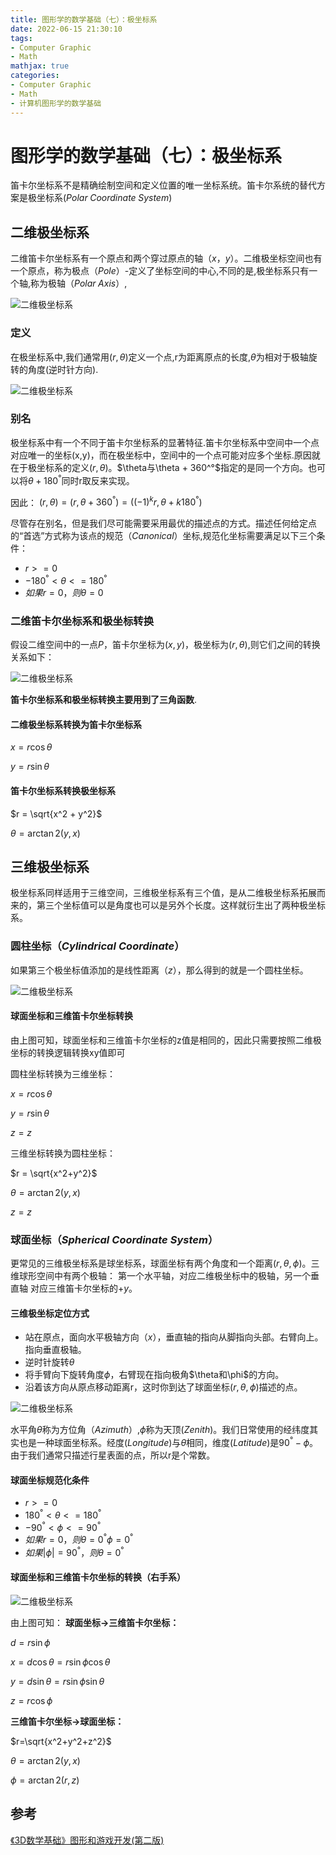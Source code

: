 ```yaml
---
title: 图形学的数学基础（七）：极坐标系
date: 2022-06-15 21:30:10
tags:
- Computer Graphic
- Math
mathjax: true
categories:
- Computer Graphic
- Math
- 计算机图形学的数学基础
---
```


# 图形学的数学基础（七）：极坐标系
笛卡尔坐标系不是精确绘制空间和定义位置的唯一坐标系统。笛卡尔系统的替代方案是极坐标系($Polar\;Coordinate\;System$)

## 二维极坐标系
二维笛卡尔坐标系有一个原点和两个穿过原点的轴$（x，y）$。二维极坐标空间也有一个原点，称为极点（$Pole$）-定义了坐标空间的中心,不同的是,极坐标系只有一个轴,称为极轴（$Polar\; Axis$）,

![二维极坐标系](图形学的数学基础（七）：极坐标系/1.png)

### 定义
在极坐标系中,我们通常用$(r,\theta)$定义一个点,r为距离原点的长度,$\theta$为相对于极轴旋转的角度(逆时针方向).

![二维极坐标系](图形学的数学基础（七）：极坐标系/2.jpg)

### 别名
极坐标系中有一个不同于笛卡尔坐标系的显著特征.笛卡尔坐标系中空间中一个点对应唯一的坐标(x,y)，而在极坐标中，空间中的一个点可能对应多个坐标.原因就在于极坐标系的定义($r, \theta$)。$\theta与\theta + 360^°$指定的是同一个方向。也可以将$\theta + 180^°$同时r取反来实现。

因此：
$(r,\theta) = (r, \theta + 360^°) = ((-1)^kr, \theta + k180^° )$

尽管存在别名，但是我们尽可能需要采用最优的描述点的方式。描述任何给定点的“首选”方式称为该点的规范（$Canonical$）坐标,规范化坐标需要满足以下三个条件：
- $r>=0$
- $-180^° < \theta <= 180^°$
- $如果 r = 0，则 \theta = 0$

### 二维笛卡尔坐标系和极坐标转换

假设二维空间中的一点$P$，笛卡尔坐标为$(x, y)$，极坐标为$(r, \theta)$,则它们之间的转换关系如下：

![二维极坐标系](图形学的数学基础（七）：极坐标系/3.jpg)

**笛卡尔坐标系和极坐标转换主要用到了三角函数**.

#### 二维极坐标系转换为笛卡尔坐标系

$x = r\cos\theta$

$y = r\sin\theta$

#### 笛卡尔坐标系转换极坐标系

$r = \sqrt{x^2 + y^2}$

$\theta = \arctan2(y,x)$

## 三维极坐标系
极坐标系同样适用于三维空间，三维极坐标系有三个值，是从二维极坐标系拓展而来的，第三个坐标值可以是角度也可以是另外个长度。这样就衍生出了两种极坐标系。

### 圆柱坐标（$Cylindrical\;Coordinate$）
如果第三个极坐标值添加的是线性距离（$z$），那么得到的就是一个圆柱坐标。

![二维极坐标系](图形学的数学基础（七）：极坐标系/4.jpg)

#### 球面坐标和三维笛卡尔坐标转换

由上图可知，球面坐标和三维笛卡尔坐标的z值是相同的，因此只需要按照二维极坐标的转换逻辑转换xy值即可

圆柱坐标转换为三维坐标：

$x = r\cos\theta$

$y = r\sin\theta$

$z = z$

三维坐标转换为圆柱坐标：

$r = \sqrt{x^2+y^2}$

$\theta = \arctan2(y, x)$

$z = z$

### 球面坐标（$Spherical\;Coordinate\;System$）
更常见的三维极坐标系是球坐标系，球面坐标有两个角度和一个距离$(r, \theta, \phi)$。三维球形空间中有两个极轴：  第一个水平轴，对应二维极坐标中的极轴，另一个垂直轴 对应三维笛卡尔坐标的$+y$。

#### 三维极坐标定位方式
- 站在原点，面向水平极轴方向（$x$），垂直轴的指向从脚指向头部。右臂向上。指向垂直极轴。
- 逆时针旋转$\theta$
- 将手臂向下旋转角度$\phi$，右臂现在指向极角$\theta和\phi$的方向。
- 沿着该方向从原点移动距离r，这时你到达了球面坐标$(r,\theta,\phi)$描述的点。

![二维极坐标系](图形学的数学基础（七）：极坐标系/6.jpg)

水平角$\theta$称为方位角（$Azimuth$）,$\phi$称为天顶($Zenith$)。我们日常使用的经纬度其实也是一种球面坐标系。经度($Longitude$)与$\theta$相同，维度($Latitude$)是$90^° - \phi$。由于我们通常只描述行星表面的点，所以r是个常数。

#### 球面坐标规范化条件

- $r >= 0$
- $180^° < \theta <= 180^°$
- $-90^° < \phi <= 90^°$
- $如果r = 0，则\theta = 0^° \phi = 0^°$
- $如果|\phi| = 90^°，则\theta = 0^°$

#### 球面坐标和三维笛卡尔坐标的转换（右手系）

![二维极坐标系](图形学的数学基础（七）：极坐标系/7.jpg)

由上图可知：
**球面坐标->三维笛卡尔坐标：**

$d = r\sin\phi$

$x = d\cos\theta = r\sin\phi\cos\theta$

$y = d\sin\theta = r\sin\phi\sin\theta$

$z = r\cos\phi$

**三维笛卡尔坐标->球面坐标：**

$r=\sqrt{x^2+y^2+z^2}$

$\theta = \arctan2(y,x)$

$\phi = \arctan2(r, z)$

## 参考
[《3D数学基础》图形和游戏开发(第二版)](https://item.jd.com/12659881.html)